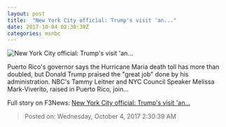 ```yaml
---
layout: post
title:  "New York City official: Trump's visit 'an..."
date: 2017-10-04 02:30:39Z
categories: msnbc
---
```


![New York City official: Trump's visit 'an...](http://media1.s-nbcnews.com/j/MSNBC/Components/Video/201710/2017-10-04T02-38-36-766Z--1280x720.video_1067x600.jpg)

Puerto Rico's governor says the Hurricane Maria death toll has more than doubled, but Donald Trump praised the "great job" done by his administration. NBC's Tammy Leitner and NYC Council Speaker Melissa Mark-Viverito, raised in Puerto Rico, join...


Full story on F3News: [New York City official: Trump's visit 'an...](http://www.f3nws.com/n/FncZsH)

> Posted on: Wednesday, October 4, 2017 2:30:39 AM
